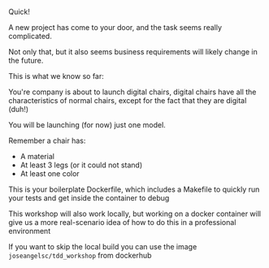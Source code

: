 Quick! 

A new project has come to your door, and the task seems really complicated. 

Not only that, but it also seems business requirements will likely change in 
the future. 

This is what we know so far: 

You're company is about to launch digital chairs, digital chairs have all the 
characteristics of normal chairs, except for the fact that they are digital (duh!)

You will be launching (for now) just one model.

Remember a chair has: 

- A material
- At least 3 legs (or it could not stand)
- At least one color 

This is your boilerplate Dockerfile, which includes a Makefile to quickly run 
your tests and get inside the container to debug 

This workshop will also work locally, but working on a docker container will give 
us a more real-scenario idea of how to do this in a professional environment

If you want to skip the local build you can use the image `joseangelsc/tdd_workshop`
from dockerhub 
